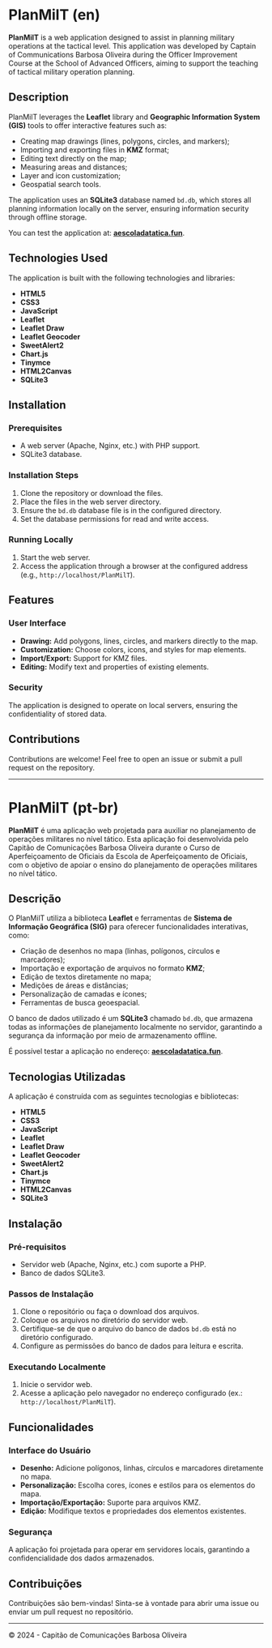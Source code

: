 # PlanMilT (en)

**PlanMilT** is a web application designed to assist in planning military operations at the tactical level. This application was developed by Captain of Communications Barbosa Oliveira during the Officer Improvement Course at the School of Advanced Officers, aiming to support the teaching of tactical military operation planning.

## Description

PlanMilT leverages the **Leaflet** library and **Geographic Information System (GIS)** tools to offer interactive features such as:

- Creating map drawings (lines, polygons, circles, and markers);
- Importing and exporting files in **KMZ** format;
- Editing text directly on the map;
- Measuring areas and distances;
- Layer and icon customization;
- Geospatial search tools.

The application uses an **SQLite3** database named `bd.db`, which stores all planning information locally on the server, ensuring information security through offline storage.

You can test the application at: **[aescoladatatica.fun](http://aescoladatatica.fun)**.

## Technologies Used

The application is built with the following technologies and libraries:

- **HTML5**
- **CSS3**
- **JavaScript**
- **Leaflet**
- **Leaflet Draw**
- **Leaflet Geocoder**
- **SweetAlert2**
- **Chart.js**
- **Tinymce**
- **HTML2Canvas**
- **SQLite3**

## Installation

### Prerequisites

- A web server (Apache, Nginx, etc.) with PHP support.
- SQLite3 database.

### Installation Steps

1. Clone the repository or download the files.
2. Place the files in the web server directory.
3. Ensure the `bd.db` database file is in the configured directory.
4. Set the database permissions for read and write access.

### Running Locally

1. Start the web server.
2. Access the application through a browser at the configured address (e.g., `http://localhost/PlanMilT`).

## Features

### User Interface
- **Drawing:** Add polygons, lines, circles, and markers directly to the map.
- **Customization:** Choose colors, icons, and styles for map elements.
- **Import/Export:** Support for KMZ files.
- **Editing:** Modify text and properties of existing elements.

### Security
The application is designed to operate on local servers, ensuring the confidentiality of stored data.

## Contributions
Contributions are welcome! Feel free to open an issue or submit a pull request on the repository.

---

# PlanMilT (pt-br)

**PlanMilT** é uma aplicação web projetada para auxiliar no planejamento de operações militares no nível tático. Esta aplicação foi desenvolvida pelo Capitão de Comunicações Barbosa Oliveira durante o Curso de Aperfeiçoamento de Oficiais da Escola de Aperfeiçoamento de Oficiais, com o objetivo de apoiar o ensino do planejamento de operações militares no nível tático.

## Descrição

O PlanMilT utiliza a biblioteca **Leaflet** e ferramentas de **Sistema de Informação Geográfica (SIG)** para oferecer funcionalidades interativas, como:

- Criação de desenhos no mapa (linhas, polígonos, círculos e marcadores);
- Importação e exportação de arquivos no formato **KMZ**;
- Edição de textos diretamente no mapa;
- Medições de áreas e distâncias;
- Personalização de camadas e ícones;
- Ferramentas de busca geoespacial.

O banco de dados utilizado é um **SQLite3** chamado `bd.db`, que armazena todas as informações de planejamento localmente no servidor, garantindo a segurança da informação por meio de armazenamento offline.

É possível testar a aplicação no endereço: **[aescoladatatica.fun](http://aescoladatatica.fun)**.

## Tecnologias Utilizadas

A aplicação é construída com as seguintes tecnologias e bibliotecas:

- **HTML5**
- **CSS3**
- **JavaScript**
- **Leaflet**
- **Leaflet Draw**
- **Leaflet Geocoder**
- **SweetAlert2**
- **Chart.js**
- **Tinymce**
- **HTML2Canvas**
- **SQLite3**

## Instalação

### Pré-requisitos

- Servidor web (Apache, Nginx, etc.) com suporte a PHP.
- Banco de dados SQLite3.

### Passos de Instalação

1. Clone o repositório ou faça o download dos arquivos.
2. Coloque os arquivos no diretório do servidor web.
3. Certifique-se de que o arquivo do banco de dados `bd.db` está no diretório configurado.
4. Configure as permissões do banco de dados para leitura e escrita.

### Executando Localmente

1. Inicie o servidor web.
2. Acesse a aplicação pelo navegador no endereço configurado (ex.: `http://localhost/PlanMilT`).

## Funcionalidades

### Interface do Usuário
- **Desenho:** Adicione polígonos, linhas, círculos e marcadores diretamente no mapa.
- **Personalização:** Escolha cores, ícones e estilos para os elementos do mapa.
- **Importação/Exportação:** Suporte para arquivos KMZ.
- **Edição:** Modifique textos e propriedades dos elementos existentes.

### Segurança
A aplicação foi projetada para operar em servidores locais, garantindo a confidencialidade dos dados armazenados.

## Contribuições
Contribuições são bem-vindas! Sinta-se à vontade para abrir uma issue ou enviar um pull request no repositório.

---

© 2024 - Capitão de Comunicações Barbosa Oliveira
